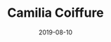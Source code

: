 ---
title: "Camilia Coiffure"
order: 9
date: "2019-08-10"
description: "Responsive webdesign I made for the final project of my 'The Hacking Project' bootcamp"
featuredImage: ../images/camilia-coiffure.jpg
url: "http://camilia-coiffure.fr"
tags: ["branding", "webdesign", "html", "css", "php", "wordpress"]
---